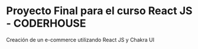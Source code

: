 # Proyecto Final para el curso React JS - CODERHOUSE

Creación de un e-commerce utilizando React JS y Chakra UI